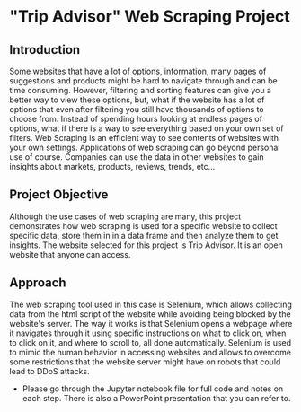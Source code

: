# "Trip Advisor" Web Scraping Project

## Introduction
Some websites that have a lot of options, information, many pages of suggestions and products might be hard to navigate through and can be time consuming.  However, filtering and sorting features can give you a better way to view these options, but, what if the website has a lot of options that even after filtering you still have thousands of options to choose from.  Instead of spending hours looking at endless pages of options, what if there is a way to see everything based on your own set of filters. Web Scraping is an efficient way to see contents of websites with your own settings.  Applications of web scraping can go beyond personal use of course. Companies can use the data in other websites to gain insights about markets, products, reviews, trends, etc...

## Project Objective
Although the use cases of web scraping are many, this project demonstrates how web scraping is used for a specific website to collect specific data, store them in in a data frame and then analyze them to get insights. The website selected for this project is Trip Advisor.  It is an open website that anyone can access.  

## Approach
The web scraping tool used in this case is Selenium, which allows collecting data from the html script of the website while avoiding being blocked by the website's server. The way it works is that Selenium opens a webpage where it navigates through it using specific instructions on what to click on, when to click on it, and where to scroll to, all done automatically.  Selenium is used to mimic the human behavior in accessing websites and allows to overcome some restrictions that the website server might have on robots that could lead to DDoS attacks.




* Please go through the Jupyter notebook file for full code and notes on each step. There is also a PowerPoint presentation that you can refer to.

